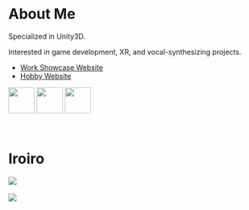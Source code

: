 # About Me

Specialized in Unity3D.

Interested in game development, XR, and vocal-synthesizing projects.

- [Work Showcase Website](https://printto.github.io/)
- [Hobby Website](https://www.printmov.com/)

[<img src="https://github.com/gauravghongde/social-icons/raw/master/PNG/Color/LinkedIN.png" width="52" />](https://th.linkedin.com/in/pappim-pipatkasrira-a4477b1b1)
[<img src="https://github.com/gauravghongde/social-icons/raw/master/PNG/Color/Twitter.png" width="52" />](https://twitter.com/printmov)
[<img src="https://github.com/gauravghongde/social-icons/raw/master/PNG/Color/Youtube.png" width="52" />](https://www.youtube.com/printto1)
<!-- [<img src="https://github.com/gauravghongde/social-icons/raw/master/PNG/Black/Instagram_black.png" width="52" />](https://www.instagram.com/printmov/) -->
<br/>

# Iroiro

<p align="left">
<a href="https://github.com/printto"><img src="https://github-readme-stats.vercel.app/api/top-langs/?username=printto&layout=compact"></a>
<br/><br/>
<a href="https://holopin.io/@printto"><img src="https://holopin.me/printto"></a>
</p>

<!-- [![Top Langs](https://github-readme-stats.vercel.app/api/top-langs/?username=printto&layout=compact)](https://github.com/printto)
[<img src="https://holopin.me/printto" width="512">](https://holopin.io/@printto) -->

<!-- [![@printto's Holopin board](https://holopin.me/printto)](https://holopin.io/@printto) -->

